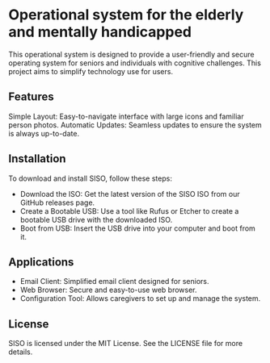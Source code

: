 # Operational system for the elderly and mentally handicapped

This operational system is designed to provide a user-friendly and secure operating system for seniors and individuals with cognitive challenges. This project aims to simplify technology use for users.

## Features

Simple Layout: Easy-to-navigate interface with large icons and familiar person photos.
Automatic Updates: Seamless updates to ensure the system is always up-to-date.

## Installation

To download and install SISO, follow these steps:

* Download the ISO: Get the latest version of the SISO ISO from our GitHub releases page.
* Create a Bootable USB: Use a tool like Rufus or Etcher to create a bootable USB drive with the downloaded ISO.
* Boot from USB: Insert the USB drive into your computer and boot from it. 

## Applications

* Email Client: Simplified email client designed for seniors.
* Web Browser: Secure and easy-to-use web browser.
* Configuration Tool: Allows caregivers to set up and manage the system.


## License

SISO is licensed under the MIT License. See the LICENSE file for more details.
